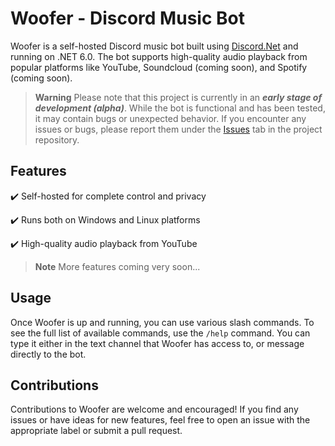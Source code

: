 # Woofer - Discord Music Bot

Woofer is a self-hosted Discord music bot built using [Discord.Net](https://github.com/discord-net/Discord.Net) and running on .NET 6.0. The bot supports high-quality audio playback from popular platforms like YouTube, Soundcloud (coming soon), and Spotify (coming soon).

> **Warning** Please note that this project is currently in an ***early stage of development (alpha)***. While the bot is functional and has been tested, it may contain bugs or unexpected behavior. If you encounter any issues or bugs, please report them under the [Issues](https://github.com/wberdowski/Woofer/issues) tab in the project repository.

## Features
✔️ Self-hosted for complete control and privacy

✔️ Runs both on Windows and Linux platforms

✔️ High-quality audio playback from YouTube

> **Note** More features coming very soon...

## Usage

Once Woofer is up and running, you can use various slash commands. To see the full list of available commands, use the `/help` command. You can type it either in the text channel that Woofer has access to, or message directly to the bot.

## Contributions

Contributions to Woofer are welcome and encouraged! If you find any issues or have ideas for new features, feel free to open an issue with the appropriate label or submit a pull request.
